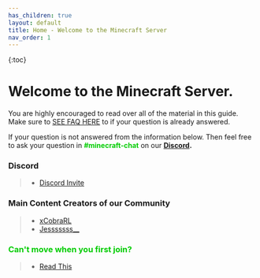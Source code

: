```yaml
---
has_children: true
layout: default
title: Home - Welcome to the Minecraft Server
nav_order: 1
---
```


{:toc}

# Welcome to the Minecraft Server.

You are highly encouraged to read over all of the material in this guide. Make sure to [SEE FAQ HERE](#quick-faq) to if your question is already answered.

If your question is not answered from the information below.
Then feel free to ask your question in <span style="color:#00cc00">**#minecraft-chat**</span> on our **[Discord](https://discord.gg/n3BXRmmuk2).**

### Discord
> - [Discord Invite](https://discord.gg/n3BXRmmuk2)

### Main Content Creators of our Community
> - [xCobraRL](https://twitch.tv/xCobraRL)
> - [Jesssssss__](https://www.twitch.tv/jesssssss__)

### <span style="color:#00cc00">**Can't move when you first join?**</span>
> - [Read This](#when-you-first-join-guest)


<!-- 
- - -

# FAQ and Navigation


- [Welcome to the Minecraft Server.](./index/#welcome-to-the-minecraft-server)
    - [Discord](./index/#discord)
    - [Main Content Creators of our Community](./index/#main-content-creators-of-our-community)
    - [<span style="color:#00cc00">**Can't move when you first join?**</span>](./index/#cant-move-when-you-first-join)
- [FAQ and Navigation](#faq-and-navigation)
- [When you first join!](./01-firstjoin.md/#when-you-first-join)
    - [**<span style="color:red">_When you first join you will be unable to move or chat._</span>**](./01-firstjoin.md/#when-you-first-join-you-will-be-unable-to-move-or-chat)
- [<span style="color:#00cc00">**[Guest]**</span> Server Guest - Privileges - Commands -](./02-membershiplevels.md/#guest-server-guest---privileges---commands--)
    - [**You Can:**](./02-membershiplevels.md/#you-can)
    - [**You Can't:**](./02-membershiplevels.md/#you-cant)
    - [**Limitations:**](./02-membershiplevels.md/#limitations)
      - [**How do I become a Full <span style="color:#0066ff">[Member]</span>**?](./02-membershiplevels.md/#how-do-i-become-a-full-member)
- [<span style="color:#26a9e5">**[Member]**</span> Full Member - How to Become - Privileges - Commands -](./02-membershiplevels.md/#member-full-member---how-to-become---privileges---commands--)
    - [**You Can:**](./02-membershiplevels.md/#you-can-1)
    - [**Limitations:**](./02-membershiplevels.md/#limitations-1)
- [<span style="color:#00cc00">**[VIP]**</span> VIP Member - How to Become - Privileges - Commands -](./02-membershiplevels.md/#vip-vip-member---how-to-become---privileges---commands--)
    - [**Limitations:**](./02-membershiplevels.md/#limitations-2)
    - [How do I become a <span style="color:#00cc00">**[VIP]**</span> member?](./02-membershiplevels.md/#how-do-i-become-a-vip-member)
- [Interested in becoming <span style="color:red">**[Staff]**</span>?](./02-membershiplevels.md/#interested-in-becoming-staff)
- [Economy FAQ](./03-economyfaq.md/#economy-faq)
    - [Can I trade with players?](./03-economyfaq.md/#can-i-trade-with-players)
- [Land Claim FAQ](./04-landclaimfaq.md/#land-claim-faq)
    - [How to make a claim](./04-landclaimfaq.md/#how-to-make-a-claim)
    - [How can I claim more land?](./04-landclaimfaq.md/#how-can-i-claim-more-land)
    - [How do I get more claim blocks?](./04-landclaimfaq.md/#how-do-i-get-more-claim-blocks)
    - [I receive the message: <span style="color:red">**You don't have enough blocks to claim that entire area.**"</span>](./04-landclaimfaq.md/#i-receive-the-message-you-dont-have-enough-blocks-to-claim-that-entire-area)
    - [**Claim Walkthrough: Creating Chest and Golden Shovel Claims**](./04-landclaimfaq.md/#claim-walkthrough-creating-chest-and-golden-shovel-claims)
      - [**How to <span style="color:orange">RENT</span> or <span style="color:orange">SELL</span> a claim.**](./04-landclaimfaq.md/#how-to-rent-or-sell-a-claim)
- [Shops FAQ](./05-shopsfaq.md/#shops-faq)
    - [Open your shop interface with `/pshop <YourName>`](./05-shopsfaq.md/#open-your-shop-interface-with-pshop-yourname)
    - [How do I create a shop?](./05-shopsfaq.md/#how-do-i-create-a-shop)
    - [How do I edit a shop?](./05-shopsfaq.md/#how-do-i-edit-a-shop)
    - [Can I add more than one location for the same shop?](./05-shopsfaq.md/#can-i-add-more-than-one-location-for-the-same-shop)
    - [How do I delete my shop location?](./05-shopsfaq.md/#how-do-i-delete-my-shop-location)


- - -
 -->
